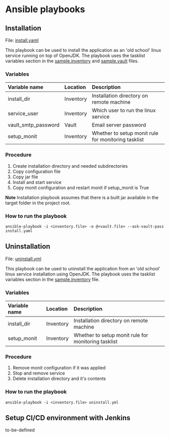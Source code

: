 # Ansible playbooks

## Installation

File: [install.yaml](install.yaml)

This playbook can be used to install the application as an 'old school' linux service running on top of OpenJDK. The 
playbook uses the tasklist variables section in the [sample.inventory](sample.inventory) and [sample.vault](sample.vault)
files.

### Variables

|Variable name|Location|Description|
| :--- | :--- | :--- |
|install_dir|Inventory|Installation directory on remote machine|
|service_user|Inventory|Which user to run the linux service|
|vault_smtp_password|Vault|Email server password|
|setup_monit|Inventory|Whether to setup monit rule for monitoring tasklist|

### Procedure

1. Create installation directory and needed subdirectories
2. Copy configuration file
3. Copy jar file
4. Install and start service
5. Copy monit configuration and restart monit if setup_monit is True

**Note** Installation playbook assumes that there is a built jar available in the target folder in the project root.

### How to run the playbook

```
ansible-playbook -i <inventory.file> -e @<vault.file> --ask-vault-pass install.yaml
```

## Uninstallation

File: [uninstall.yml](uninstall.yml)

This playbook can be used to uninstall the application from an 'old school' linux service installation using OpenJDK. The
playbook uses the tasklist variables section in the [sample.inventory](sample.inventory) file.

### Variables

|Variable name|Location|Description|
| :--- | :--- | :--- |
|install_dir|Inventory|Installation directory on remote machine|
|setup_monit|Inventory|Whether to setup monit rule for monitoring tasklist|

### Procedure

1. Remove monit configuration if it was applied
2. Stop and remove service
3. Delete installation directory and it's contents

### How to run the playbook

```
ansible-playbook -i <inventory.file> uninstall.yml
```

## Setup CI/CD environment with Jenkins

to-be-defined
